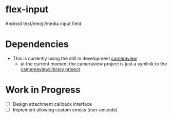 # flex-input
Android text/emoji/media input field

# Dependencies
- This is currently using the still in development [cameraview](https://github.com/google/cameraview/)
  - at the current moment the cameraview project is just a symlink to the [camereaview/library project](https://github.com/google/cameraview/tree/master/library)

# Work in Progress
- [ ] Design attachment callback interface
- [ ] Implement allowing custom emojis (non-unicode)
